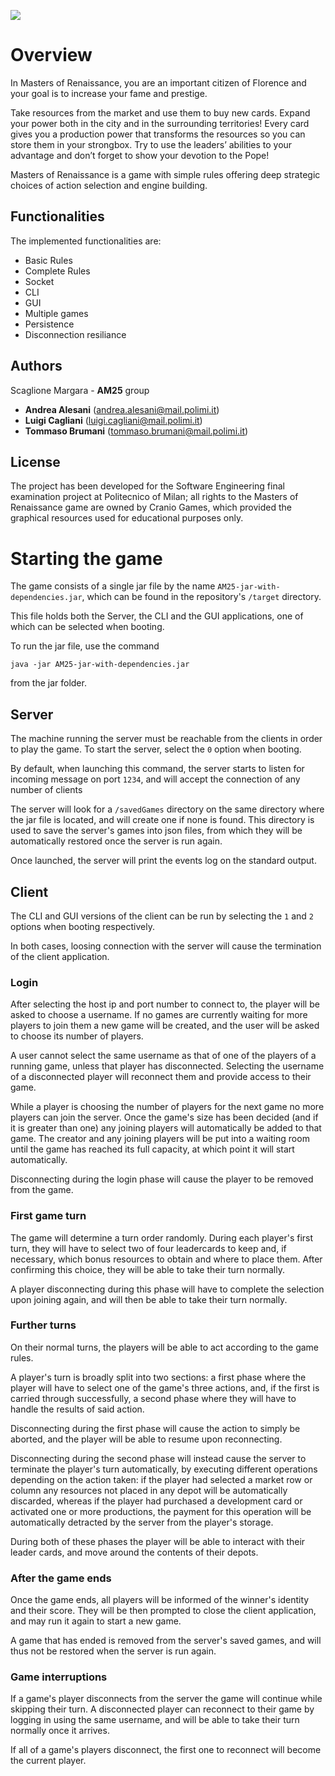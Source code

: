 
![](https://i2.wp.com/geek.pizza/wp-content/uploads/2020/04/Copertina-Maestri-del-Rinascimento.jpg)
<!-- ![](https://cf.geekdo-images.com/-zdSgCFfOGAsgZ6M-Rjw1w__opengraph/img/FEzUn1bObXKe0ajQ7m7U1dbJaVY=/fit-in/1200x630/filters:strip_icc()/pic4782992.jpg) -->

# Overview

In Masters of Renaissance, you are an important citizen of Florence and your goal is to increase your fame and prestige. 

Take resources from the market and use them to buy new cards. 
Expand your power both in the city and in the surrounding territories! Every card gives you a production
power that transforms the resources so you can store them in your strongbox. Try to use the leaders’ abilities to your advantage and don’t forget to
show your devotion to the Pope!

Masters of Renaissance is a game with simple rules offering deep strategic choices of action selection and engine building.

## Functionalities

The implemented functionalities are:

- Basic Rules
- Complete Rules
- Socket
- CLI 
- GUI
- Multiple games
- Persistence
- Disconnection resiliance


## Authors

Scaglione Margara - <b>AM25</b> group
- <b>Andrea Alesani</b> (andrea.alesani@mail.polimi.it)
- <b>Luigi Cagliani</b> (luigi.cagliani@mail.polimi.it)
- <b>Tommaso Brumani</b> (tommaso.brumani@mail.polimi.it)

## License

The project has been developed for the Software Engineering final examination project at Politecnico of Milan; all rights to the Masters of Renaissance game are owned by Cranio Games, which provided the graphical resources used for educational purposes only.

# Starting the game

The game consists of a single jar file by the name <code>AM25-jar-with-dependencies.jar</code>, which can be found in the repository's <code>/target</code> directory.

This file holds both the Server, the CLI and the GUI applications, one of which can be selected when booting.

To run the jar file, use the command

<code>java -jar AM25-jar-with-dependencies.jar</code>  

from the jar folder.

## Server

The machine running the server must be reachable from the clients in order to play the game. To start the server, select the <code>0</code> option when booting.  

By default, when launching this command, the server starts to listen for incoming message on port <code>1234</code>, and will accept the connection of any number of clients

The server will look for a <code>/savedGames</code> directory on the same directory where the jar file is located, and will create one if none is found. 
This directory is used to save the server's games into json files, from which they will be automatically restored once the server is run again.

Once launched, the server will print the events log on the standard output.

## Client

The CLI and GUI versions of the client can be run by selecting the <code>1</code> and <code>2</code> options when booting respectively.

In both cases, loosing connection with the server will cause the termination of the client application.

### Login

After selecting the host ip and port number to connect to, the player will be asked to choose a username. 
If no games are currently waiting for more players to join them a new game will be created, and the user will be asked to choose its number of players.

A user cannot select the same username as that of one of the players of a running game, unless that player has disconnected.
Selecting the username of a disconnected player will reconnect them and provide access to their game.

While a player is choosing the number of players for the next game no more players can join the server.
Once the game's size has been decided (and if it is greater than one) any joining players will automatically be added to that game. 
The creator and any joining players will be put into a waiting room until the game has reached its full capacity, at which point it will start automatically.

Disconnecting during the login phase will cause the player to be removed from the game.

### First game turn

The game will determine a turn order randomly. During each player's first turn, they will have to select two of four leadercards to keep and, if necessary, which bonus resources to obtain and where to place them.
After confirming this choice, they will be able to take their turn normally.

A player disconnecting during this phase will have to complete the selection upon joining again, and will then be able to take their turn normally.

### Further turns

On their normal turns, the players will be able to act according to the game rules. 

A player's turn is broadly split into two sections:
a first phase where the player will have to select one of the game's three actions, and, if the first is carried through successfully, a second phase where they will have to handle the results of said action.

Disconnecting during the first phase will cause the action to simply be aborted, and the player will be able to resume upon reconnecting.

Disconnecting during the second phase will instead cause the server to terminate the player's turn automatically, by executing different operations depending on the action taken:
if the player had selected a market row or column any resources not placed in any depot will be automatically discarded, whereas if the player had purchased a development card or activated one or more productions, the payment for this operation will be automatically detracted by the server from the player's storage.

During both of these phases the player will be able to interact with their leader cards, and move around the contents of their depots.

### After the game ends

Once the game ends, all players will be informed of the winner's identity and their score.
They will be then prompted to close the client application, and may run it again to start a new game.

A game that has ended is removed from the server's saved games, and will thus not be restored when the server is run again.

### Game interruptions

If a game's player disconnects from the server the game will continue while skipping their turn. 
A disconnected player can reconnect to their game by logging in using the same username, and will be able to take their turn normally once it arrives.

If all of a game's players disconnect, the first one to reconnect will become the current player.
